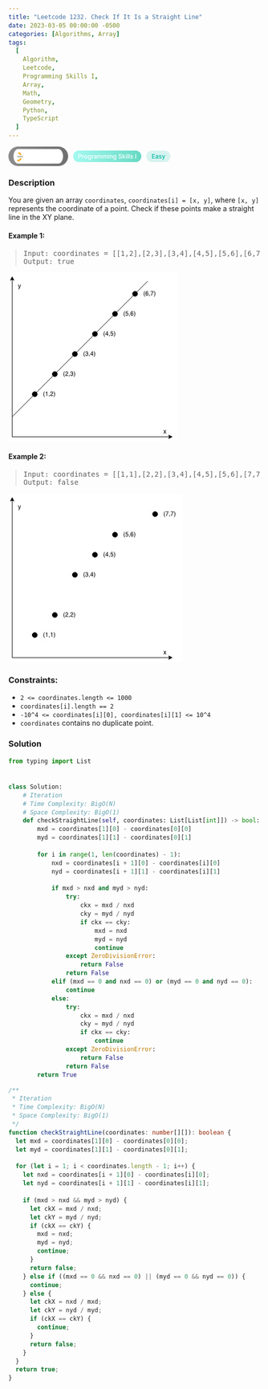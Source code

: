 ```yaml
---
title: "Leetcode 1232. Check If It Is a Straight Line"
date: 2023-03-05 00:00:00 -0500
categories: [Algorithms, Array]
tags:
  [
    Algorithm,
    Leetcode,
    Programming Skills I,
    Array,
    Math,
    Geometry,
    Python,
    TypeScript
  ]
---
```


<style type='text/css'>
blockquote {
  margin-left: 14px;
}
img {
  left: 0 !important;
  transform: none !important;
  -webkit-transform: none !important;
}
[class*="summary"] {
  display: none;
}
[class*="header"] {
  display: flex;
  flex-direction: row;
  align-items: center;
  gap: 10px;
}
[class*="leet_logo"] {
  height: 29px;
  padding: 5px 10px;
  border-radius: 21px;
  background-color: #f7f7f7;
  background: linear-gradient(90deg, rgba(80,80,80,0.65) 0%, rgba(36,36,36,0.65) 100%);
}
[class*="leet_badge"] {
  color: #FFFFFF;
  font-size: 12px;
  font-weight: 500;
  padding: 4px 10px;
  border-radius: 21px;
  background: linear-gradient(90deg, rgba(115,247,234,0.65) 0%, rgba(20,198,163,0.65) 100%);
}
[class*="easy"] {
  color: #00B8A3;
  font-size: 12px;
  font-weight: 500;
  padding: 4px 10px;
  border-radius: 21px;
  background-color: rgba(0, 184, 163, 0.15);
}
[class*="medium"] {
  color: #FFC01E;
  font-size: 12px;
  font-weight: 500;
  padding: 4px 10px;
  border-radius: 21px;
  background-color: #FFC01E26;
}
@media only screen and (max-width: 768px) {
  blockquote {
    margin-left: 10px;
  }
  [class*="highlighter-rouge"] {
    margin: 0 5px;
  }
}
</style>

<div class=summary>
  You are given an array coordinates, coordinates[i] = [x, y], where [x, y] represents the coordinate of a point. Check if these points make a straight line in the XY plane.
  
  Example 1:
  
  Input: coordinates = [[1,2],[2,3],[3,4],[4,5],[5,6],[6,7]], Output: true
  
  Example 2:
  
  Input: coordinates = [[1,1],[2,2],[3,4],[4,5],[5,6],[7,7]], Output: false
</div>

<div id=header class=header>
  <img class=leet_logo src="/assets/img/leetcode_logo.png" alt="Leetcode" />
  <span class=leet_badge>Programming Skills I</span>
  <span class=easy>Easy</span>
</div>

### Description

You are given an array `coordinates`, `coordinates[i] = [x, y]`, where `[x, y]` represents the coordinate of a point. Check if these points make a straight line in the XY plane.

#### Example 1:

> <pre>
> Input: coordinates = [[1,2],[2,3],[3,4],[4,5],[5,6],[6,7]]
> Output: true
> </pre>

<img src="/assets/img/leetcode_1232a.jpeg" alt="LeetCode 1232 A" width="auto">

#### Example 2:

> <pre>
> Input: coordinates = [[1,1],[2,2],[3,4],[4,5],[5,6],[7,7]]
> Output: false
> </pre>

<img src="/assets/img/leetcode_1232b.jpeg" alt="LeetCode 1232 B" width="auto">

### Constraints:

- `2 <= coordinates.length <= 1000`
- `coordinates[i].length == 2`
- `-10^4 <= coordinates[i][0], coordinates[i][1] <= 10^4`
- `coordinates` contains no duplicate point.

### Solution

```py
from typing import List


class Solution:
    # Iteration
    # Time Complexity: BigO(N)
    # Space Complexity: BigO(1)
    def checkStraightLine(self, coordinates: List[List[int]]) -> bool:
        mxd = coordinates[1][0] - coordinates[0][0]
        myd = coordinates[1][1] - coordinates[0][1]

        for i in range(1, len(coordinates) - 1):
            nxd = coordinates[i + 1][0] - coordinates[i][0]
            nyd = coordinates[i + 1][1] - coordinates[i][1]

            if mxd > nxd and myd > nyd:
                try:
                    ckx = mxd / nxd
                    cky = myd / nyd
                    if ckx == cky:
                        mxd = nxd
                        myd = nyd
                        continue
                except ZeroDivisionError:
                    return False
                return False
            elif (mxd == 0 and nxd == 0) or (myd == 0 and nyd == 0):
                continue
            else:
                try:
                    ckx = mxd / nxd
                    cky = myd / nyd
                    if ckx == cky:
                        continue
                except ZeroDivisionError:
                    return False
                return False
        return True
```

```ts
/**
 * Iteration
 * Time Complexity: BigO(N)
 * Space Complexity: BigO(1)
 */
function checkStraightLine(coordinates: number[][]): boolean {
  let mxd = coordinates[1][0] - coordinates[0][0];
  let myd = coordinates[1][1] - coordinates[0][1];

  for (let i = 1; i < coordinates.length - 1; i++) {
    let nxd = coordinates[i + 1][0] - coordinates[i][0];
    let nyd = coordinates[i + 1][1] - coordinates[i][1];

    if (mxd > nxd && myd > nyd) {
      let ckX = mxd / nxd;
      let ckY = myd / nyd;
      if (ckX == ckY) {
        mxd = nxd;
        myd = nyd;
        continue;
      }
      return false;
    } else if ((mxd == 0 && nxd == 0) || (myd == 0 && nyd == 0)) {
      continue;
    } else {
      let ckX = nxd / mxd;
      let ckY = nyd / myd;
      if (ckX == ckY) {
        continue;
      }
      return false;
    }
  }
  return true;
}
```

<script>
  const anchor = document.getElementById("header").querySelector("a");
  anchor.classList.remove("popup");
  anchor.style.cursor = "pointer";
  anchor.setAttribute("target", "_black");
  anchor.setAttribute("href", "https://leetcode.com/problems/check-if-it-is-a-straight-line/");
</script>
